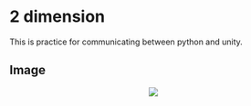 # 2 dimension

This is practice for communicating between python and unity.

## Image

<center><img src="https://github.com/sammiee5311/3_dimension_snake_game/tree/main/images/test.gif"></center>


